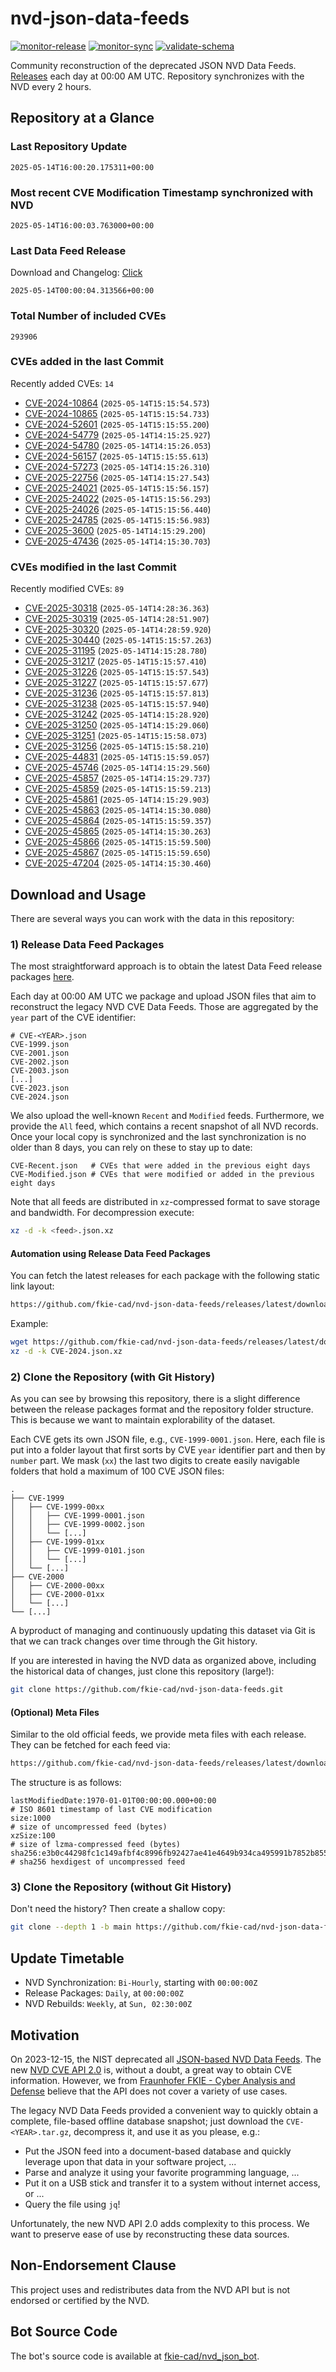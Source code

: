 # nvd-json-data-feeds

[![monitor-release](https://github.com/fkie-cad/nvd-json-data-feeds/actions/workflows/monitor_release.yml/badge.svg)](https://github.com/fkie-cad/nvd-json-data-feeds/actions/workflows/monitor_release.yml)
[![monitor-sync](https://github.com/fkie-cad/nvd-json-data-feeds/actions/workflows/monitor_sync.yml/badge.svg)](https://github.com/fkie-cad/nvd-json-data-feeds/actions/workflows/monitor_sync.yml)
[![validate-schema](https://github.com/fkie-cad/nvd-json-data-feeds/actions/workflows/validate_schema.yml/badge.svg)](https://github.com/fkie-cad/nvd-json-data-feeds/actions/workflows/validate_schema.yml)

Community reconstruction of the deprecated JSON NVD Data Feeds.
[Releases](https://github.com/fkie-cad/nvd-json-data-feeds/releases/latest) each day at 00:00 AM UTC.
Repository synchronizes with the NVD every 2 hours.

## Repository at a Glance

### Last Repository Update

```plain
2025-05-14T16:00:20.175311+00:00
```

### Most recent CVE Modification Timestamp synchronized with NVD

```plain
2025-05-14T16:00:03.763000+00:00
```

### Last Data Feed Release

Download and Changelog: [Click](https://github.com/fkie-cad/nvd-json-data-feeds/releases/latest)

```plain
2025-05-14T00:00:04.313566+00:00
```

### Total Number of included CVEs

```plain
293906
```

### CVEs added in the last Commit

Recently added CVEs: `14`

- [CVE-2024-10864](CVE-2024/CVE-2024-108xx/CVE-2024-10864.json) (`2025-05-14T15:15:54.573`)
- [CVE-2024-10865](CVE-2024/CVE-2024-108xx/CVE-2024-10865.json) (`2025-05-14T15:15:54.733`)
- [CVE-2024-52601](CVE-2024/CVE-2024-526xx/CVE-2024-52601.json) (`2025-05-14T15:15:55.200`)
- [CVE-2024-54779](CVE-2024/CVE-2024-547xx/CVE-2024-54779.json) (`2025-05-14T14:15:25.927`)
- [CVE-2024-54780](CVE-2024/CVE-2024-547xx/CVE-2024-54780.json) (`2025-05-14T14:15:26.053`)
- [CVE-2024-56157](CVE-2024/CVE-2024-561xx/CVE-2024-56157.json) (`2025-05-14T15:15:55.613`)
- [CVE-2024-57273](CVE-2024/CVE-2024-572xx/CVE-2024-57273.json) (`2025-05-14T14:15:26.310`)
- [CVE-2025-22756](CVE-2025/CVE-2025-227xx/CVE-2025-22756.json) (`2025-05-14T14:15:27.543`)
- [CVE-2025-24021](CVE-2025/CVE-2025-240xx/CVE-2025-24021.json) (`2025-05-14T15:15:56.157`)
- [CVE-2025-24022](CVE-2025/CVE-2025-240xx/CVE-2025-24022.json) (`2025-05-14T15:15:56.293`)
- [CVE-2025-24026](CVE-2025/CVE-2025-240xx/CVE-2025-24026.json) (`2025-05-14T15:15:56.440`)
- [CVE-2025-24785](CVE-2025/CVE-2025-247xx/CVE-2025-24785.json) (`2025-05-14T15:15:56.983`)
- [CVE-2025-3600](CVE-2025/CVE-2025-36xx/CVE-2025-3600.json) (`2025-05-14T14:15:29.200`)
- [CVE-2025-47436](CVE-2025/CVE-2025-474xx/CVE-2025-47436.json) (`2025-05-14T14:15:30.703`)


### CVEs modified in the last Commit

Recently modified CVEs: `89`

- [CVE-2025-30318](CVE-2025/CVE-2025-303xx/CVE-2025-30318.json) (`2025-05-14T14:28:36.363`)
- [CVE-2025-30319](CVE-2025/CVE-2025-303xx/CVE-2025-30319.json) (`2025-05-14T14:28:51.907`)
- [CVE-2025-30320](CVE-2025/CVE-2025-303xx/CVE-2025-30320.json) (`2025-05-14T14:28:59.920`)
- [CVE-2025-30440](CVE-2025/CVE-2025-304xx/CVE-2025-30440.json) (`2025-05-14T15:15:57.263`)
- [CVE-2025-31195](CVE-2025/CVE-2025-311xx/CVE-2025-31195.json) (`2025-05-14T14:15:28.780`)
- [CVE-2025-31217](CVE-2025/CVE-2025-312xx/CVE-2025-31217.json) (`2025-05-14T15:15:57.410`)
- [CVE-2025-31226](CVE-2025/CVE-2025-312xx/CVE-2025-31226.json) (`2025-05-14T15:15:57.543`)
- [CVE-2025-31227](CVE-2025/CVE-2025-312xx/CVE-2025-31227.json) (`2025-05-14T15:15:57.677`)
- [CVE-2025-31236](CVE-2025/CVE-2025-312xx/CVE-2025-31236.json) (`2025-05-14T15:15:57.813`)
- [CVE-2025-31238](CVE-2025/CVE-2025-312xx/CVE-2025-31238.json) (`2025-05-14T15:15:57.940`)
- [CVE-2025-31242](CVE-2025/CVE-2025-312xx/CVE-2025-31242.json) (`2025-05-14T14:15:28.920`)
- [CVE-2025-31250](CVE-2025/CVE-2025-312xx/CVE-2025-31250.json) (`2025-05-14T14:15:29.060`)
- [CVE-2025-31251](CVE-2025/CVE-2025-312xx/CVE-2025-31251.json) (`2025-05-14T15:15:58.073`)
- [CVE-2025-31256](CVE-2025/CVE-2025-312xx/CVE-2025-31256.json) (`2025-05-14T15:15:58.210`)
- [CVE-2025-44831](CVE-2025/CVE-2025-448xx/CVE-2025-44831.json) (`2025-05-14T15:15:59.057`)
- [CVE-2025-45746](CVE-2025/CVE-2025-457xx/CVE-2025-45746.json) (`2025-05-14T14:15:29.560`)
- [CVE-2025-45857](CVE-2025/CVE-2025-458xx/CVE-2025-45857.json) (`2025-05-14T14:15:29.737`)
- [CVE-2025-45859](CVE-2025/CVE-2025-458xx/CVE-2025-45859.json) (`2025-05-14T15:15:59.213`)
- [CVE-2025-45861](CVE-2025/CVE-2025-458xx/CVE-2025-45861.json) (`2025-05-14T14:15:29.903`)
- [CVE-2025-45863](CVE-2025/CVE-2025-458xx/CVE-2025-45863.json) (`2025-05-14T14:15:30.080`)
- [CVE-2025-45864](CVE-2025/CVE-2025-458xx/CVE-2025-45864.json) (`2025-05-14T15:15:59.357`)
- [CVE-2025-45865](CVE-2025/CVE-2025-458xx/CVE-2025-45865.json) (`2025-05-14T14:15:30.263`)
- [CVE-2025-45866](CVE-2025/CVE-2025-458xx/CVE-2025-45866.json) (`2025-05-14T15:15:59.500`)
- [CVE-2025-45867](CVE-2025/CVE-2025-458xx/CVE-2025-45867.json) (`2025-05-14T15:15:59.650`)
- [CVE-2025-47204](CVE-2025/CVE-2025-472xx/CVE-2025-47204.json) (`2025-05-14T14:15:30.460`)


## Download and Usage

There are several ways you can work with the data in this repository:

### 1) Release Data Feed Packages

The most straightforward approach is to obtain the latest Data Feed release packages [here](https://github.com/fkie-cad/nvd-json-data-feeds/releases/latest).

Each day at 00:00 AM UTC we package and upload JSON files that aim to reconstruct the legacy NVD CVE Data Feeds.
Those are aggregated by the `year` part of the CVE identifier:

```
# CVE-<YEAR>.json
CVE-1999.json
CVE-2001.json
CVE-2002.json
CVE-2003.json
[...]
CVE-2023.json
CVE-2024.json
```

We also upload the well-known `Recent` and `Modified` feeds.
Furthermore, we provide the `All` feed, which contains a recent snapshot of all NVD records.
Once your local copy is synchronized and the last synchronization is no older than 8 days, you can rely on these to stay up to date:

```plain
CVE-Recent.json   # CVEs that were added in the previous eight days
CVE-Modified.json # CVEs that were modified or added in the previous eight days
```

Note that all feeds are distributed in `xz`-compressed format to save storage and bandwidth.
For decompression execute:

```sh
xz -d -k <feed>.json.xz
```

#### Automation using Release Data Feed Packages

You can fetch the latest releases for each package with the following static link layout:

```sh
https://github.com/fkie-cad/nvd-json-data-feeds/releases/latest/download/CVE-<YEAR>.json.xz
```

Example:

```sh
wget https://github.com/fkie-cad/nvd-json-data-feeds/releases/latest/download/CVE-2024.json.xz
xz -d -k CVE-2024.json.xz
```

### 2) Clone the Repository (with Git History)

As you can see by browsing this repository, there is a slight difference between the release packages format and the repository folder structure.
This is because we want to maintain explorability of the dataset.

Each CVE gets its own JSON file, e.g., `CVE-1999-0001.json`.
Here, each file is put into a folder layout that first sorts by CVE `year` identifier part and then by `number` part.
We mask (`xx`) the last two digits to create easily navigable folders that hold a maximum of 100 CVE JSON files:

```plain
.
├── CVE-1999
│   ├── CVE-1999-00xx
│   │   ├── CVE-1999-0001.json
│   │   ├── CVE-1999-0002.json
│   │   └── [...]
│   ├── CVE-1999-01xx
│   │   ├── CVE-1999-0101.json
│   │   └── [...]
│   └── [...]
├── CVE-2000
│   ├── CVE-2000-00xx
│   ├── CVE-2000-01xx
│   └── [...]
└── [...]
```

A byproduct of managing and continuously updating this dataset via Git is that we can track changes over time through the Git history.

If you are interested in having the NVD data as organized above, including the historical data of changes, just clone this repository (large!):

```sh
git clone https://github.com/fkie-cad/nvd-json-data-feeds.git
```

#### (Optional) Meta Files

Similar to the old official feeds, we provide meta files with each release. They can be fetched for each feed via:

```sh
https://github.com/fkie-cad/nvd-json-data-feeds/releases/latest/download/CVE-<YEAR>.meta
```

The structure is as follows:

```plain
lastModifiedDate:1970-01-01T00:00:00.000+00:00                          # ISO 8601 timestamp of last CVE modification
size:1000                                                               # size of uncompressed feed (bytes)
xzSize:100                                                              # size of lzma-compressed feed (bytes)
sha256:e3b0c44298fc1c149afbf4c8996fb92427ae41e4649b934ca495991b7852b855 # sha256 hexdigest of uncompressed feed
```

### 3) Clone the Repository (without Git History)

Don't need the history? Then create a shallow copy:

```sh
git clone --depth 1 -b main https://github.com/fkie-cad/nvd-json-data-feeds.git
```


## Update Timetable

* NVD Synchronization: `Bi-Hourly`, starting with `00:00:00Z`
* Release Packages: `Daily`, at `00:00:00Z`
* NVD Rebuilds: `Weekly`, at `Sun, 02:30:00Z`


## Motivation

On 2023-12-15, the NIST deprecated all [JSON-based NVD Data Feeds](https://nvd.nist.gov/vuln/data-feeds#divRetirementBanner-1).
The new [NVD CVE API 2.0](https://nvd.nist.gov/developers/vulnerabilities) is, without a doubt, a great way to obtain CVE information.
However, we from [Fraunhofer FKIE - Cyber Analysis and Defense](https://www.fkie.fraunhofer.de/en/departments/cad.html) believe that the API does not cover a variety of use cases.

The legacy NVD Data Feeds provided a convenient way to quickly obtain a complete, file-based offline database snapshot; just download the `CVE-<YEAR>.tar.gz`, decompress it, and use it as you please, e.g.:

- Put the JSON feed into a document-based database and quickly leverage upon that data in your software project, ...
- Parse and analyze it using your favorite programming language, ...
- Put it on a USB stick and transfer it to a system without internet access, or ...
- Query the file using `jq`!

Unfortunately, the new NVD API 2.0 adds complexity to this process.
We want to preserve ease of use by reconstructing these data sources.

## Non-Endorsement Clause

This project uses and redistributes data from the NVD API but is not endorsed or certified by the NVD.

## Bot Source Code

The bot's source code is available at [fkie-cad/nvd\_json\_bot](https://github.com/fkie-cad/nvd_json_bot).